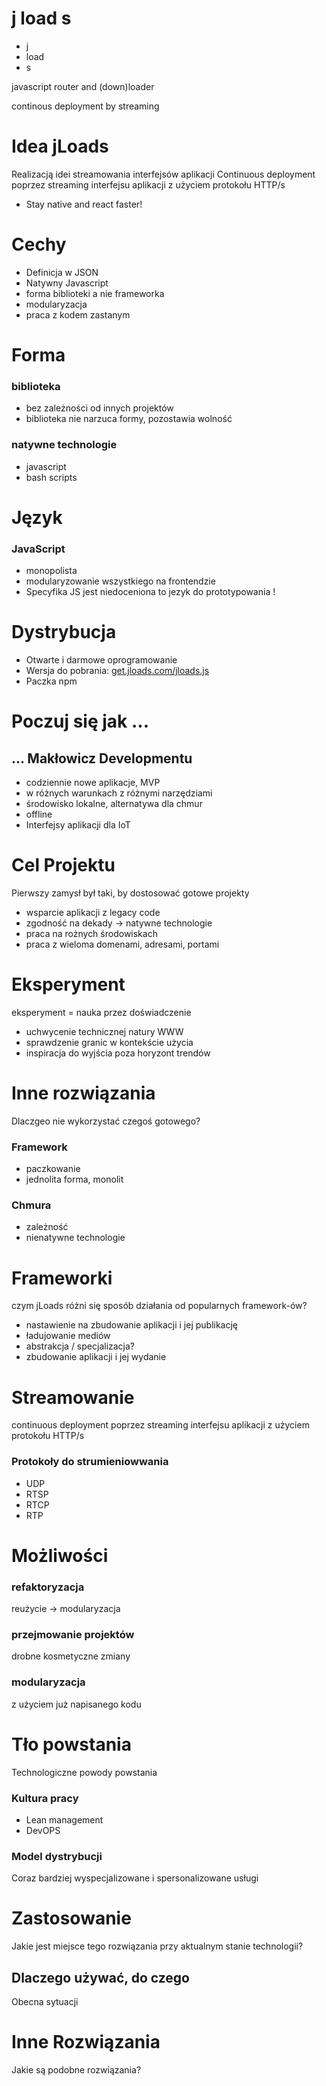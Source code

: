 # j load s

+ j 
+ load
+ s

javascript router and (down)loader

continous deployment by streaming

# Idea jLoads
Realizacją idei streamowania interfejsów aplikacji
Continuous deployment poprzez streaming interfejsu aplikacji z użyciem protokołu HTTP/s

+ Stay native and react faster!

# Cechy

+ Definicja w JSON
+ Natywny Javascript
+ forma biblioteki a nie frameworka
+ modularyzacja
+ praca z kodem zastanym


# Forma

### biblioteka

+ bez zależności od innych projektów
+ biblioteka nie narzuca formy, pozostawia wolność

### natywne technologie

+ javascript
+ bash scripts


# Język

### JavaScript
+ monopolista
+ modularyzowanie wszystkiego na frontendzie
+ Specyfika JS jest niedoceniona to jezyk do prototypowania !

# Dystrybucja

+ Otwarte i darmowe oprogramowanie 
+ Wersja do pobrania: [get.jloads.com/jloads.js](https://get.jloads.com/jloads.js)
+ Paczka npm


# Poczuj się jak ...

## ... Makłowicz Developmentu

+ codziennie nowe aplikacje, MVP
+ w różnych warunkach z różnymi narzędziami
+ środowisko lokalne, alternatywa dla chmur
+ offline
+ Interfejsy aplikacji dla IoT

# Cel Projektu

Pierwszy zamysł był taki, by dostosować gotowe projekty
+ wsparcie aplikacji z legacy code
+ zgodność na dekady -> natywne technologie 
+ praca na rożnych środowiskach
+ praca z wieloma domenami, adresami, portami

  
# Eksperyment
eksperyment = nauka przez doświadczenie

+ uchwycenie technicznej natury WWW
+ sprawdzenie granic w kontekście użycia 
+ inspiracja do wyjścia poza horyzont trendów
  

# Inne rozwiązania
Dlaczgeo nie wykorzystać czegoś gotowego?


### Framework
+ paczkowanie
+ jednolita forma, monolit


### Chmura
+ zależność
+ nienatywne technologie


# Frameworki
czym jLoads różni się sposób działania od popularnych framework-ów?

+ nastawienie na zbudowanie aplikacji i jej publikację
+ ładujowanie mediów
+ abstrakcja / specjalizacja?
+ zbudowanie aplikacji i jej wydanie



# Streamowanie
continuous deployment poprzez streaming interfejsu aplikacji z użyciem protokołu HTTP/s
   


### Protokoły do strumieniowwania
+ UDP
+ RTSP
+ RTCP
+ RTP


# Możliwości

### refaktoryzacja 
reużycie -> modularyzacja

### przejmowanie projektów
drobne kosmetyczne zmiany

### modularyzacja
z użyciem już napisanego kodu



# Tło powstania

Technologiczne powody powstania

### Kultura pracy
+ Lean management
+ DevOPS

### Model dystrybucji
Coraz bardziej wyspecjalizowane i spersonalizowane usługi


# Zastosowanie
Jakie jest miejsce tego rozwiązania przy aktualnym stanie technologii?


## Dlaczego używać, do czego
Obecna sytuacji


# Inne Rozwiązania
Jakie są podobne rozwiązania?

